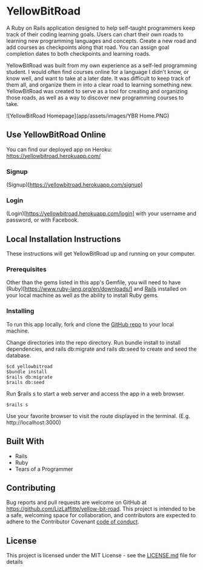 # YellowBitRoad

A Ruby on Rails application designed to help self-taught programmers keep track of their coding learning goals. Users can chart their own roads to learning new programming languages and concepts. Create a new road and add courses as checkpoints along that road. You can assign goal completion dates to both checkpoints and learning roads. 

YellowBitRoad was built from my own experience as a self-led programming student. I would often find courses online for a language I didn't know, or know well, and want to take at a later date. It was difficult to keep track of them all, and organize them in into a clear road to learning something new. YellowBitRoad was created to serve as a tool for creating and organizing those roads, as well as a way to discover new programming courses to take. 

![YellowBitRoad Homepage](app/assets/images/YBR Home.PNG)

## Use YellowBitRoad Online
You can find our deployed app on Heroku: https://yellowbitroad.herokuapp.com/

### Signup
(Signup)[https://yellowbitroad.herokuapp.com/signup]

### Login
(Login)[https://yellowbitroad.herokuapp.com/login] with your username and password, or with Facebook.



## Local Installation Instructions

These instructions will get YellowBitRoad up and running on your computer.

### Prerequisites

Other than the gems listed in this app's Gemfile, you will need to have (Ruby)[https://www.ruby-lang.org/en/downloads/] and [Rails](https://guides.rubyonrails.org/v5.0/getting_started.html) installed on your local machine as well as the ability to install Ruby gems.

### Installing

To run this app locally, fork and clone the [GitHub repo](https://github.com/LizLaffitte/yellow-bit-road) to your local machine. 

Change directories into the repo directory. Run bundle install to install dependencies, and rails db:migrate and rails db:seed to create and seed the database. 
```
$cd yellowbitroad 
$bundle install
$rails db:migrate
$rails db:seed
```

Run $rails s to start a web server and access the app in a web browser. 
```
$rails s
```

Use your favorite browser to visit the route displayed in the terminal. (E.g. http://localhost:3000)

## Built With

* Rails
* Ruby 
* Tears of a Programmer

## Contributing

Bug reports and pull requests are welcome on GitHub at https://github.com/LizLaffitte/yellow-bit-road. This project is intended to be a safe, welcoming space for collaboration, and contributors are expected to adhere to the Contributor Covenant [code of conduct](https://github.com/LizLaffitte/yellow-bit-road/code_of_conduct.md).


## License

This project is licensed under the MIT License - see the [LICENSE.md](LICENSE.md) file for details
